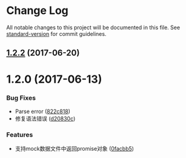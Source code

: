 # Change Log

All notable changes to this project will be documented in this file. See [standard-version](https://github.com/conventional-changelog/standard-version) for commit guidelines.

<a name="1.2.2"></a>
## [1.2.2](https://github.com/packingjs/packing-template-smarty/compare/v1.2.0...v1.2.2) (2017-06-20)



<a name="1.2.0"></a>
# 1.2.0 (2017-06-13)


### Bug Fixes

* Parse error ([822c818](https://github.com/packingjs/packing-template-smarty/commit/822c818))
* 修复语法错误 ([d20830c](https://github.com/packingjs/packing-template-smarty/commit/d20830c))


### Features

* 支持mock数据文件中返回promise对象 ([0facbb5](https://github.com/packingjs/packing-template-smarty/commit/0facbb5))
